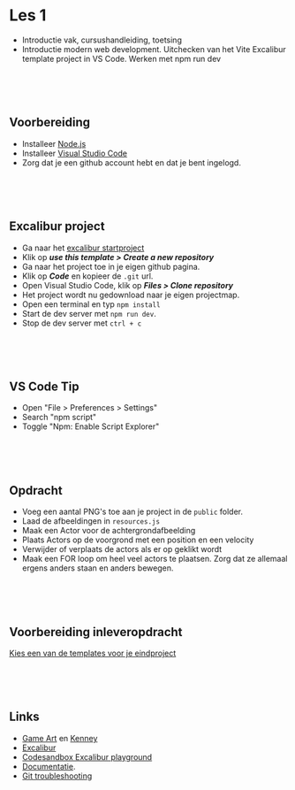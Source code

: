 # Les 1

- Introductie vak, cursushandleiding, toetsing
- Introductie modern web development. Uitchecken van het Vite Excalibur template project in VS Code. Werken met npm run dev

<br>
<br>
<br>

## Voorbereiding

- Installeer [Node.js](https://nodejs.org/en/download/)
- Installeer [Visual Studio Code](https://code.visualstudio.com/download)
- Zorg dat je een github account hebt en dat je bent ingelogd.

<br>
<br>
<br>

## Excalibur project

- Ga naar het [excalibur startproject](https://github.com/HR-CMGT/prg4-startproject-2024)
- Klik op ***use this template > Create a new repository***
- Ga naar het project toe in je eigen github pagina.
- Klik op ***Code*** en kopieer de `.git` url.
- Open Visual Studio Code, klik op ***Files > Clone repository***
- Het project wordt nu gedownload naar je eigen projectmap.
- Open een terminal en typ `npm install`
- Start de dev server met `npm run dev`.
- Stop de dev server met `ctrl + c`

<br>
<br>
<br>

## VS Code Tip

- Open "File > Preferences > Settings"
- Search "npm script"
- Toggle "Npm: Enable Script Explorer"


<br>
<br>
<br>

## Opdracht

- Voeg een aantal PNG's toe aan je project in de `public` folder. 
- Laad de afbeeldingen in `resources.js`
- Maak een Actor voor de achtergrondafbeelding
- Plaats Actors op de voorgrond met een position en een velocity
- Verwijder of verplaats de actors als er op geklikt wordt
- Maak een FOR loop om heel veel actors te plaatsen. Zorg dat ze allemaal ergens anders staan en anders bewegen.

<br>
<br>
<br>

## Voorbereiding inleveropdracht

[Kies een van de templates voor je eindproject](https://github.com/HR-CMGT/PRG04-2022-2023/blob/main/opdrachten/inleveropdracht.md)


<br>
<br>
<br>

## Links

- [Game Art](https://opengameart.org) en [Kenney](https://www.kenney.nl/assets)
- [Excalibur](https://excaliburjs.com)
- [Codesandbox Excalibur playground](https://codesandbox.io/s/excalibur-vite-testproject-olk4bu)
- [Documentatie](https://excaliburjs.com/docs/text/).  
- [Git troubleshooting](../snippets/git.md)

